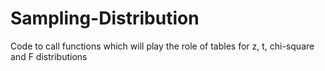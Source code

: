 # Sampling-Distribution
Code to call functions which will play the role of tables for z, t, chi-square and F distributions
